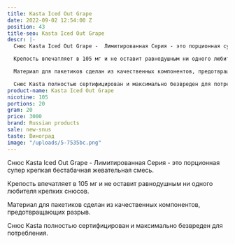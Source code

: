 ```yaml
---
title: Kasta Iced Out Grape
date: 2022-09-02 12:54:00 Z
position: 43
title-seo: Kasta Iced Out Grape
descr: |-
  Снюс Kasta Iced Out Grape -  Лимитированная Серия - это порционная супер крепкая бестабачная жевательная смесь.

  Крепость впечатляет в 105 мг и не оставит равнодушным ни одного любителя крепких снюсов.

  Материал для пакетиков сделан из качественных компонентов, предотвращающих разрыв.

  Снюс Kasta полностью сертифицирован и максимально безвреден для потребления.
product-name: Kasta Iced Out Grape
nicotine: 105
portions: 20
gram: 20
price: 3000
brand: Russian products
sale: new-snus
taste: Виноград
image: "/uploads/5-7535bc.png"
---
```


Снюс Kasta Iced Out Grape -  Лимитированная Серия - это порционная супер крепкая бестабачная жевательная смесь.

Крепость впечатляет в 105 мг и не оставит равнодушным ни одного любителя крепких снюсов.

Материал для пакетиков сделан из качественных компонентов, предотвращающих разрыв.

Снюс Kasta полностью сертифицирован и максимально безвреден для потребления.